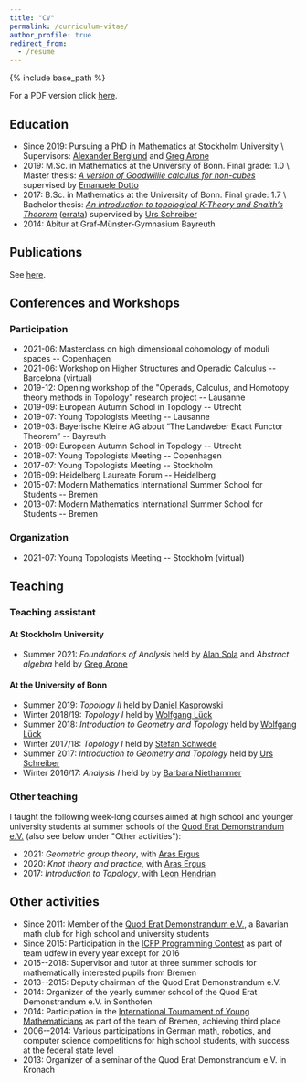 ```yaml
---
title: "CV"
permalink: /curriculum-vitae/
author_profile: true
redirect_from:
  - /resume
---
```


{% include base_path %}

For a PDF version click [here](/files/Robin_Stoll_cv.pdf).


## Education

* Since 2019: Pursuing a PhD in Mathematics at Stockholm University \\
Supervisors: [Alexander Berglund](https://staff.math.su.se/alexb/) and [Greg Arone](https://www.su.se/english/profiles/graro-1.250967)
* 2019: M.Sc. in Mathematics at the University of Bonn. Final grade: 1.0 \\
Master thesis: [_A version of Goodwillie calculus for non-cubes_](/files/Robin_Stoll_master_thesis.pdf) supervised by [Emanuele Dotto](https://warwick.ac.uk/fac/sci/maths/people/staff/dotto/)
* 2017: B.Sc. in Mathematics at the University of Bonn. Final grade: 1.7 \\
Bachelor thesis: [_An introduction to topological K-Theory and Snaith’s Theorem_](/files/Robin_Stoll_bachelor_thesis.pdf) ([errata](/files/Robin_Stoll_bachelor_thesis_errata.pdf)) supervised by [Urs Schreiber](https://ncatlab.org/nlab/show/Urs+Schreiber)
* 2014: Abitur at Graf-Münster-Gymnasium Bayreuth


## Publications

See [here](/publications/).


## Conferences and Workshops

### Participation

* 2021-06: Masterclass on high dimensional cohomology of moduli spaces -- Copenhagen
* 2021-06: Workshop on Higher Structures and Operadic Calculus -- Barcelona (virtual)
* 2019-12: Opening workshop of the "Operads, Calculus, and Homotopy theory methods in Topology" research project -- Lausanne
* 2019-09: European Autumn School in Topology -- Utrecht
* 2019-07: Young Topologists Meeting -- Lausanne
* 2019-03: Bayerische Kleine AG about “The Landweber Exact Functor Theorem” -- Bayreuth
* 2018-09: European Autumn School in Topology -- Utrecht
* 2018-07: Young Topologists Meeting -- Copenhagen
* 2017-07: Young Topologists Meeting -- Stockholm
* 2016-09: Heidelberg Laureate Forum -- Heidelberg
* 2015-07: Modern Mathematics International Summer School for Students -- Bremen
* 2013-07: Modern Mathematics International Summer School for Students -- Bremen

### Organization

* 2021-07: Young Topologists Meeting -- Stockholm (virtual)


## Teaching

### Teaching assistant

#### At Stockholm University

* Summer 2021: _Foundations of Analysis_ held by [Alan Sola](https://staff.math.su.se/sola/) and _Abstract algebra_ held by [Greg Arone](https://www.su.se/english/profiles/graro-1.250967)

#### At the University of Bonn

* Summer 2019: _Topology II_ held by [Daniel Kasprowski](http://www.math.uni-bonn.de/people/daniel/)
* Winter 2018/19: _Topology I_ held by [Wolfgang Lück](https://www.him.uni-bonn.de/lueck/)
* Summer 2018: _Introduction to Geometry and Topology_ held by [Wolfgang Lück](https://www.him.uni-bonn.de/lueck/)
* Winter 2017/18: _Topology I_ held by [Stefan Schwede](http://www.math.uni-bonn.de/people/schwede/)
* Summer 2017: _Introduction to Geometry and Topology_ held by [Urs Schreiber](https://ncatlab.org/nlab/show/Urs+Schreiber)
* Winter 2016/17: _Analysis I_ held by by [Barbara Niethammer](https://www.iam.uni-bonn.de/niethammer)

### Other teaching

I taught the following week-long courses aimed at high school and younger university students at summer schools of the [Quod Erat Demonstrandum e.V.](https://qed-verein.de/) (also see below under "Other activities"):

* 2021: _Geometric group theory_, with [Aras Ergus](https://aergus.net/)
* 2020: _Knot theory and practice_, with [Aras Ergus](https://aergus.net/)
* 2017: _Introduction to Topology_, with [Leon Hendrian](http://hendrian.net)


## Other activities

* Since 2011: Member of the [Quod Erat Demonstrandum e.V.](https://qed-verein.de/), a Bavarian math club for high school and university students
* Since 2015: Participation in the [ICFP Programming Contest](https://www.icfpconference.org/contest.html) as part of team udfew in every year except for 2016
* 2015--2018: Supervisor and tutor at three summer schools for mathematically interested pupils from Bremen
* 2013--2015: Deputy chairman of the Quod Erat Demonstrandum e.V.
* 2014: Organizer of the yearly summer school of the Quod Erat Demonstrandum e.V. in Sonthofen
* 2014: Participation in the [International Tournament of Young Mathematicians](https://www.itym.org/) as part of the team of Bremen, achieving third place
* 2006--2014: Various participations in German math, robotics, and computer science competitions for high school students, with success at the federal state level
* 2013: Organizer of a seminar of the Quod Erat Demonstrandum e.V. in Kronach
